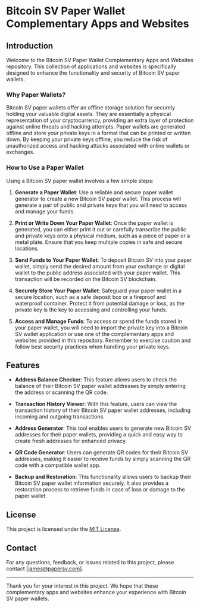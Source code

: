  # Bitcoin SV Paper Wallet Complementary Apps and Websites

## Introduction

Welcome to the Bitcoin SV Paper Wallet Complementary Apps and Websites repository. This collection of applications and websites is specifically designed to enhance the functionality and security of Bitcoin SV paper wallets. 

### Why Paper Wallets?

Bitcoin SV paper wallets offer an offline storage solution for securely holding your valuable digital assets. They are essentially a physical representation of your cryptocurrency, providing an extra layer of protection against online threats and hacking attempts. Paper wallets are generated offline and store your private keys in a format that can be printed or written down. By keeping your private keys offline, you reduce the risk of unauthorized access and hacking attacks associated with online wallets or exchanges.

### How to Use a Paper Wallet

Using a Bitcoin SV paper wallet involves a few simple steps:

1. **Generate a Paper Wallet**: Use a reliable and secure paper wallet generator to create a new Bitcoin SV paper wallet. This process will generate a pair of public and private keys that you will need to access and manage your funds.

2. **Print or Write Down Your Paper Wallet**: Once the paper wallet is generated, you can either print it out or carefully transcribe the public and private keys onto a physical medium, such as a piece of paper or a metal plate. Ensure that you keep multiple copies in safe and secure locations.

3. **Send Funds to Your Paper Wallet**: To deposit Bitcoin SV into your paper wallet, simply send the desired amount from your exchange or digital wallet to the public address associated with your paper wallet. This transaction will be recorded on the Bitcoin SV blockchain.

4. **Securely Store Your Paper Wallet**: Safeguard your paper wallet in a secure location, such as a safe deposit box or a fireproof and waterproof container. Protect it from potential damage or loss, as the private key is the key to accessing and controlling your funds.

5. **Access and Manage Funds**: To access or spend the funds stored in your paper wallet, you will need to import the private key into a Bitcoin SV wallet application or use one of the complementary apps and websites provided in this repository. Remember to exercise caution and follow best security practices when handling your private keys.

## Features

- **Address Balance Checker**: This feature allows users to check the balance of their Bitcoin SV paper wallet addresses by simply entering the address or scanning the QR code.

- **Transaction History Viewer**: With this feature, users can view the transaction history of their Bitcoin SV paper wallet addresses, including incoming and outgoing transactions.

- **Address Generator**: This tool enables users to generate new Bitcoin SV addresses for their paper wallets, providing a quick and easy way to create fresh addresses for enhanced privacy.

- **QR Code Generator**: Users can generate QR codes for their Bitcoin SV addresses, making it easier to receive funds by simply scanning the QR code with a compatible wallet app.

- **Backup and Restoration**: This functionality allows users to backup their Bitcoin SV paper wallet information securely. It also provides a restoration process to retrieve funds in case of loss or damage to the paper wallet.

## License

This project is licensed under the [MIT License](LICENSE.md).

## Contact

For any questions, feedback, or issues related to this project, please contact [james@papersv.com].

---

Thank you for your interest in this project. We hope that these complementary apps and websites enhance your experience with Bitcoin SV paper wallets.